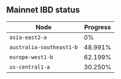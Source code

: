 ## **Mainnet** IBD status


Node | Progress
--- | ---
`asia-east2-a` | 0%
`australia-southeast1-b` | 48.991%
`europe-west1-b` | 62.199%
`us-central1-a` | 30.250%
